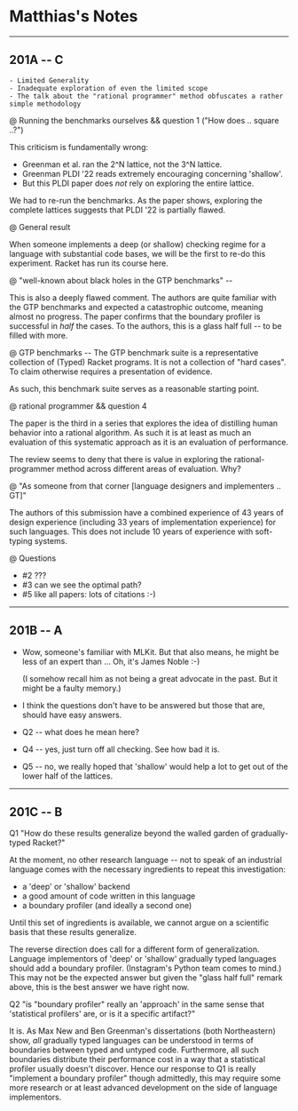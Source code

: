 # Matthias's Notes

-----------------------------------------------------------------------------

## 201A -- C

```
- Limited Generality
- Inadequate exploration of even the limited scope
- The talk about the "rational programmer" method obfuscates a rather simple methodology
```


@ Running the benchmarks ourselves && question 1 ("How does .. square ..?")

This criticism is fundamentally wrong:

 - Greenman et al. ran the 2^N lattice, not the 3^N lattice. 
 - Greenman PLDI '22 reads extremely encouraging concerning 'shallow'. 
 - But this PLDI paper does _not_ rely on exploring the entire lattice. 

We had to re-run the benchmarks. As the paper shows, exploring the
complete lattices suggests that PLDI '22 is partially flawed. 

@ General result

When someone implements a deep (or shallow) checking regime for a
language with substantial code bases, we will be the first to re-do
this experiment. Racket has run its course here. 


@ "well-known about black holes in the GTP benchmarks" --

This is also a deeply flawed comment. The authors are quite familiar
with the GTP benchmarks and expected a catastrophic outcome, meaning
almost no progress. The paper confirms that the boundary profiler is
successful in _half_ the cases. To the authors, this is a glass half
full -- to be filled with more.

@ GTP benchmarks -- The GTP benchmark suite is a representative
collection of (Typed) Racket programs. It is not a collection of "hard
cases". To claim otherwise requires a presentation of evidence.

As such, this benchmark suite serves as a reasonable starting point.

@ rational programmer && question 4 

The paper is the third in a series that explores the idea of
distilling human behavior into a rational algorithm. As such it is at
least as much an evaluation of this systematic approach as it is an
evaluation of performance.

The review seems to deny that there is value in exploring the
rational-programmer method across different areas of evaluation.
Why?

@ "As someone from that corner [language designers and implementers .. GT]"

The authors of this submission have a combined experience of 43 years
of design experience (including 33 years of implementation experience)
for such languages. This does not include 10 years of experience with
soft-typing systems. 

@ Questions

- #2 ???
- #3 can we see the optimal path?
- #5 like all papers: lots of citations :-)

-----------------------------------------------------------------------------

## 201B -- A

- Wow, someone's familiar with MLKit. But that also means, he might be
  less of an expert than ... Oh, it's James Noble :-)

  (I somehow recall him as not being a great advocate in the past. But
  it might be a faulty memory.)

- I think the questions don't have to be answered but those that are,
  should have easy answers.

- Q2 -- what does he mean here?
- Q4 -- yes, just turn off all checking. See how bad it is.
- Q5 -- no, we really hoped that 'shallow' would help a lot to get out
  of the lower half of the lattices.

-----------------------------------------------------------------------------

## 201C -- B

Q1 "How do these results generalize beyond the walled garden of
   gradually-typed Racket?" 

At the moment, no other research language -- not to speak of an
industrial language comes with the necessary ingredients to repeat
this investigation:

- a 'deep' or 'shallow' backend
- a good amount of code written in this language
- a boundary profiler (and ideally a second one)

Until this set of ingredients is available, we cannot argue on a
scientific basis that these results generalize.

The reverse direction does call for a different form of
generalization. Language implementors of 'deep' or 'shallow' gradually
typed languages should add a boundary profiler. (Instagram's Python
team comes to mind.) This may not be the expected answer but given the
"glass half full" remark above, this is the best answer we have right
now.

Q2 "is "boundary profiler" really an 'approach' in the same sense that
   'statistical profilers' are, or is it a specific artifact?"

It is. As Max New and Ben Greenman's dissertations (both Northeastern)
show, _all_ gradually typed languages can be understood in terms of
boundaries between typed and untyped code. Furthermore, all such
boundaries distribute their performance cost in a way that a
statistical profiler usually doesn't discover. Hence our response to
Q1 is really "implement a boundary profiler" though admittedly, this
may require some more research or at least advanced development on the
side of language implementors.

